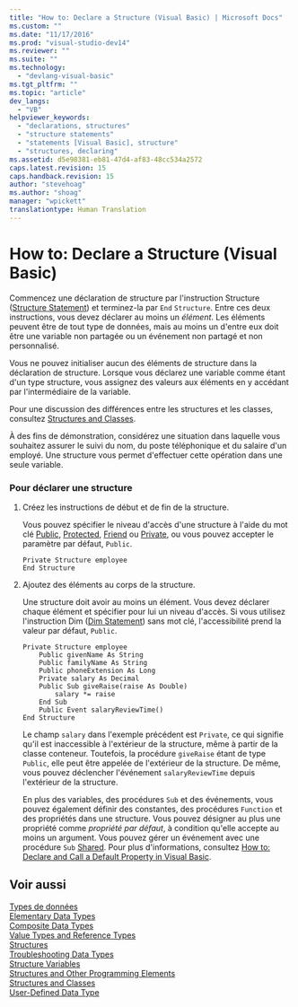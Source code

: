 ```yaml
---
title: "How to: Declare a Structure (Visual Basic) | Microsoft Docs"
ms.custom: ""
ms.date: "11/17/2016"
ms.prod: "visual-studio-dev14"
ms.reviewer: ""
ms.suite: ""
ms.technology: 
  - "devlang-visual-basic"
ms.tgt_pltfrm: ""
ms.topic: "article"
dev_langs: 
  - "VB"
helpviewer_keywords: 
  - "declarations, structures"
  - "structure statements"
  - "statements [Visual Basic], structure"
  - "structures, declaring"
ms.assetid: d5e98381-eb81-47d4-af83-48cc534a2572
caps.latest.revision: 15
caps.handback.revision: 15
author: "stevehoag"
ms.author: "shoag"
manager: "wpickett"
translationtype: Human Translation
---
```

# How to: Declare a Structure (Visual Basic)
Commencez une déclaration de structure par l'instruction Structure \([Structure Statement](../../../../visual-basic/language-reference/statements/structure-statement.md)\) et terminez\-la par `End` `Structure`.  Entre ces deux instructions, vous devez déclarer au moins un *élément*.  Les éléments peuvent être de tout type de données, mais au moins un d'entre eux doit être une variable non partagée ou un événement non partagé et non personnalisé.  
  
 Vous ne pouvez initialiser aucun des éléments de structure dans la déclaration de structure.  Lorsque vous déclarez une variable comme étant d'un type structure, vous assignez des valeurs aux éléments en y accédant par l'intermédiaire de la variable.  
  
 Pour une discussion des différences entre les structures et les classes, consultez [Structures and Classes](../../../../visual-basic/programming-guide/language-features/data-types/structures-and-classes.md).  
  
 À des fins de démonstration, considérez une situation dans laquelle vous souhaitez assurer le suivi du nom, du poste téléphonique et du salaire d'un employé.  Une structure vous permet d'effectuer cette opération dans une seule variable.  
  
### Pour déclarer une structure  
  
1.  Créez les instructions de début et de fin de la structure.  
  
     Vous pouvez spécifier le niveau d'accès d'une structure à l'aide du mot clé [Public](../../../../visual-basic/language-reference/modifiers/public.md), [Protected](../../../../visual-basic/language-reference/modifiers/protected.md), [Friend](../../../../visual-basic/language-reference/modifiers/friend.md) ou [Private](../../../../visual-basic/language-reference/modifiers/private.md), ou vous pouvez accepter le paramètre par défaut, `Public`.  
  
    ```  
    Private Structure employee  
    End Structure  
    ```  
  
2.  Ajoutez des éléments au corps de la structure.  
  
     Une structure doit avoir au moins un élément.  Vous devez déclarer chaque élément et spécifier pour lui un niveau d'accès.  Si vous utilisez l'instruction Dim \([Dim Statement](../../../../visual-basic/language-reference/statements/dim-statement.md)\) sans mot clé, l'accessibilité prend la valeur par défaut, `Public`.  
  
    ```  
    Private Structure employee  
        Public givenName As String  
        Public familyName As String  
        Public phoneExtension As Long  
        Private salary As Decimal  
        Public Sub giveRaise(raise As Double)  
            salary *= raise  
        End Sub  
        Public Event salaryReviewTime()  
    End Structure  
    ```  
  
     Le champ `salary` dans l'exemple précédent est `Private`, ce qui signifie qu'il est inaccessible à l'extérieur de la structure, même à partir de la classe conteneur.  Toutefois, la procédure `giveRaise` étant de type `Public`, elle peut être appelée de l'extérieur de la structure.  De même, vous pouvez déclencher l'événement `salaryReviewTime` depuis l'extérieur de la structure.  
  
     En plus des variables, des procédures `Sub` et des événements, vous pouvez également définir des constantes, des procédures `Function` et des propriétés dans une structure.  Vous pouvez désigner au plus une propriété comme *propriété par défaut*, à condition qu'elle accepte au moins un argument.  Vous pouvez gérer un événement avec une procédure `Sub` [Shared](../../../../visual-basic/language-reference/modifiers/shared.md).  Pour plus d'informations, consultez [How to: Declare and Call a Default Property in Visual Basic](../../../../visual-basic/programming-guide/language-features/procedures/how-to-declare-and-call-a-default-property.md).  
  
## Voir aussi  
 [Types de données](../../../../visual-basic/programming-guide/language-features/data-types/index.md)   
 [Elementary Data Types](../../../../visual-basic/programming-guide/language-features/data-types/elementary-data-types.md)   
 [Composite Data Types](../../../../visual-basic/programming-guide/language-features/data-types/composite-data-types.md)   
 [Value Types and Reference Types](../../../../visual-basic/programming-guide/language-features/data-types/value-types-and-reference-types.md)   
 [Structures](../../../../visual-basic/programming-guide/language-features/data-types/structures.md)   
 [Troubleshooting Data Types](../../../../visual-basic/programming-guide/language-features/data-types/troubleshooting-data-types.md)   
 [Structure Variables](../../../../visual-basic/programming-guide/language-features/data-types/structure-variables.md)   
 [Structures and Other Programming Elements](../../../../visual-basic/programming-guide/language-features/data-types/structures-and-other-programming-elements.md)   
 [Structures and Classes](../../../../visual-basic/programming-guide/language-features/data-types/structures-and-classes.md)   
 [User\-Defined Data Type](../../../../visual-basic/language-reference/data-types/user-defined-data-type.md)
